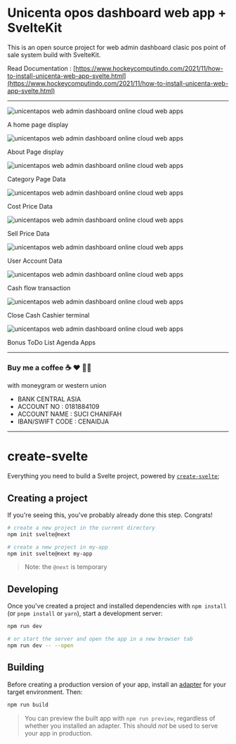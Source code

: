 # Unicenta opos dashboard web app + SvelteKit

This is an open source project for web admin dashboard clasic pos point of sale system build with SvelteKit.

Read Documentation : [https://www.hockeycomputindo.com/2021/11/how-to-install-unicenta-web-app-svelte.html](https://www.hockeycomputindo.com/2021/11/how-to-install-unicenta-web-app-svelte.html)

----------------------------------------

![unicentapos web admin dashboard online cloud web apps](https://1.bp.blogspot.com/-Mq8vUMjrPSE/YY6kZ60kppI/AAAAAAAAR2c/69NeIOgA2WE1i1_mE9OaWLRgRuOZVbcsACLcBGAsYHQ/s1349/unincentapos%2Bunincenta%2Bopos%2Bweb%2Bapps%2Bcloud%2Bonline%2B%25289%2529.png)

A home page display

![unicentapos web admin dashboard online cloud web apps](https://1.bp.blogspot.com/-ZqelMZnuGzM/YY6kZvtinbI/AAAAAAAAR2Y/nhrAv5K3asYUTIDIsLA2yizqkz1phZa2gCLcBGAsYHQ/s1349/unincentapos%2Bunincenta%2Bopos%2Bweb%2Bapps%2Bcloud%2Bonline%2B%25288%2529.png)

About Page display

![unicentapos web admin dashboard online cloud web apps](https://1.bp.blogspot.com/-TXqwzJWpU3E/YY6kZARlKZI/AAAAAAAAR2U/190Kp5tYuM0L6znDuERLM7Vpv3hUQbhpwCLcBGAsYHQ/s1366/unincentapos%2Bunincenta%2Bopos%2Bweb%2Bapps%2Bcloud%2Bonline%2B%25287%2529.png)

Category Page Data

![unicentapos web admin dashboard online cloud web apps](https://1.bp.blogspot.com/-EVjzi-nUj3o/YY6kYu-XF3I/AAAAAAAAR2Q/Q-Cy4n7iBco69UKCiNaUk9u6hYeiEokhwCLcBGAsYHQ/s1366/unincentapos%2Bunincenta%2Bopos%2Bweb%2Bapps%2Bcloud%2Bonline%2B%25286%2529.png)

Cost Price Data

![unicentapos web admin dashboard online cloud web apps](https://1.bp.blogspot.com/-ObGM75UuxXw/YY6kYtokfeI/AAAAAAAAR2M/akjMJ-iLgFIswO02wtzsTXDI5wmsj9UmwCLcBGAsYHQ/s1366/unincentapos%2Bunincenta%2Bopos%2Bweb%2Bapps%2Bcloud%2Bonline%2B%25285%2529.png)

Sell Price Data

![unicentapos web admin dashboard online cloud web apps](https://1.bp.blogspot.com/-OlJm9DCPyfk/YY6kYYtXVzI/AAAAAAAAR2I/wxDHAewWkpsFydTut8CmXVDocnUtyB9qQCLcBGAsYHQ/s1366/unincentapos%2Bunincenta%2Bopos%2Bweb%2Bapps%2Bcloud%2Bonline%2B%25284%2529.png)

User Account Data

![unicentapos web admin dashboard online cloud web apps](https://1.bp.blogspot.com/-7dx_sWUGpq8/YY6kXVNjuNI/AAAAAAAAR2E/lKb3_DrJSUkwESCCec6zGKwQOIaFSpVcACLcBGAsYHQ/s1366/unincentapos%2Bunincenta%2Bopos%2Bweb%2Bapps%2Bcloud%2Bonline%2B%25283%2529.png)

Cash flow transaction

![unicentapos web admin dashboard online cloud web apps](https://1.bp.blogspot.com/-Ib0BncfpBTo/YY6kXfUcrAI/AAAAAAAAR2A/PljoTDx8A8ogKKRn_HDoSIz3vVuR1pkrACLcBGAsYHQ/s1366/unincentapos%2Bunincenta%2Bopos%2Bweb%2Bapps%2Bcloud%2Bonline%2B%25282%2529.png)

Close Cash Cashier terminal

![unicentapos web admin dashboard online cloud web apps](https://1.bp.blogspot.com/-iY1F4J9v2uI/YY6kXFaJSgI/AAAAAAAAR18/VFXkYG-M0rw2cNFjetEQmcZBS45PwfZnQCLcBGAsYHQ/s1366/unincentapos%2Bunincenta%2Bopos%2Bweb%2Bapps%2Bcloud%2Bonline%2B%25281%2529.png)

Bonus ToDo List Agenda Apps

--------------------------------------------------------------

### Buy me a coffee ☕️ ❤️  ✌🏻 

with moneygram or western union

+ BANK CENTRAL ASIA
+ ACCOUNT NO : 0181884109
+ ACCOUNT NAME : SUCI CHANIFAH
+ IBAN/SWIFT CODE : CENAIDJA

--------------------------------------------------------------


# create-svelte

Everything you need to build a Svelte project, powered by [`create-svelte`](https://github.com/sveltejs/kit/tree/master/packages/create-svelte);

## Creating a project

If you're seeing this, you've probably already done this step. Congrats!

```bash
# create a new project in the current directory
npm init svelte@next

# create a new project in my-app
npm init svelte@next my-app
```

> Note: the `@next` is temporary

## Developing

Once you've created a project and installed dependencies with `npm install` (or `pnpm install` or `yarn`), start a development server:

```bash
npm run dev

# or start the server and open the app in a new browser tab
npm run dev -- --open
```

## Building

Before creating a production version of your app, install an [adapter](https://kit.svelte.dev/docs#adapters) for your target environment. Then:

```bash
npm run build
```

> You can preview the built app with `npm run preview`, regardless of whether you installed an adapter. This should _not_ be used to serve your app in production.
